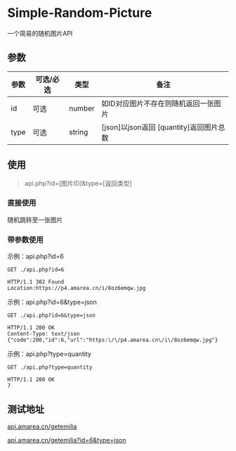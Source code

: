 # Simple-Random-Picture
一个简易的随机图片API

## 参数

| 参数 | 可选/必选 | 类型   | 备注                                      |
| ---- | --------- | ------ | ----------------------------------------- |
| id   | 可选      | number | 如ID对应图片不存在则随机返回一张图片      |
| type | 可选      | string | [json]以json返回   [quantity]返回图片总数 |



## 使用

> api.php?id=[图片ID]&type=[返回类型]

### 直接使用

随机跳转至一张图片

### 带参数使用

示例：api.php?id=6

```
GET ./api.php?id=6

HTTP/1.1 302 Found
Location:https://p4.amarea.cn/i/8oz6emqw.jpg
```

示例：api.php?id=6&type=json

```
GET ./api.php?id=6&type=json

HTTP/1.1 200 OK
Content-Type: text/json
{"code":200,"id":6,"url":"https:\/\/p4.amarea.cn\/i\/8oz6emqw.jpg"}
```

示例：api.php?type=quantity

```
GET ./api.php?type=quantity

HTTP/1.1 200 OK
7
```

## 测试地址

[api.amarea.cn/getemilia](https://api.amarea.cn/getemilia)

[api.amarea.cn/getemilia?id=6&type=json](https://api.amarea.cn/getemilia?id=6&type=json)

